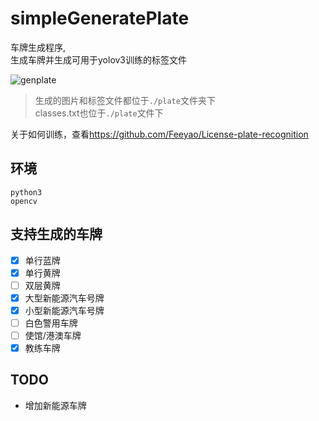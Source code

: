 # simpleGeneratePlate
车牌生成程序,  
生成车牌并生成可用于yolov3训练的标签文件  
  
![genplate](screenshot/genplate.png)  

> 生成的图片和标签文件都位于`./plate`文件夹下  
> classes.txt也位于`./plate`文件下  
  
关于如何训练，查看<https://github.com/Feeyao/License-plate-recognition>  

## 环境
```
python3 
opencv
```

## 支持生成的车牌
- [x] 单行蓝牌
- [x] 单行黄牌
- [ ] 双层黄牌
- [x] 大型新能源汽车号牌
- [x] 小型新能源汽车号牌
- [ ] 白色警用车牌
- [ ] 使馆/港澳车牌
- [x] 教练车牌

## TODO
- 增加新能源车牌
